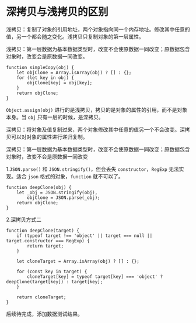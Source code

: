 # 深拷贝与浅拷贝的区别

浅拷贝：复制了对象的引用地址，两个对象指向同一个内存地址。修改其中任意的值，另一个都会随之变化。浅拷贝只复制对象的第一层属性。

浅拷贝：第一层数据为基本数据类型时，改变不会使原数据一同改变；原数据包含对象时，改变会是原数据一同改变。

```
function simpleCopy(obj) {
    let objClone = Array.isArray(obj) ? [] : {};
    for (let key in obj) {
        objClone[key] = obj[key];
    }
    return objClone;
}
```

`Object.assign(obj)` 进行的是浅拷贝，拷贝的是对象的属性的引用，而不是对象本身。当 `obj` 只有一层的时候，是深拷贝。

深拷贝：将对象及值复制过来，两个对象修改其中任意的值另一个不会改变。深拷贝可以对对象的属性进行递归复制。

深拷贝：第一层数据为基本数据类型时，改变不会使原数据一同改变；原数据包含对象时，改变不会是原数据一同改变

1.`JSON.parse()` 和 `JSON.stringify()`，但会丢失 `constructor`，`RegExp` 无法实现。适合 `json` 格式的对象，`function` 就不可以了。

```
function deepClone(obj) {
    let _obj = JSON.stringify(obj),
        objClone = JSON.parse(_obj);
    return objClone;
}
```

2.深拷贝方式二

```
function deepClone(target) {
    if (typeof target !== 'object' || target === null || target.constructor === RegExp) {
        return target;
    }

    let cloneTarget = Array.isArray(obj) ? [] : {};

    for (const key in target) {
        cloneTarget[key] = typeof target[key] === 'object' ? deepClone(target[key]) : target[key]; 
    }

    return cloneTarget;
}
```

后续待完成，添加数据测试结果。

